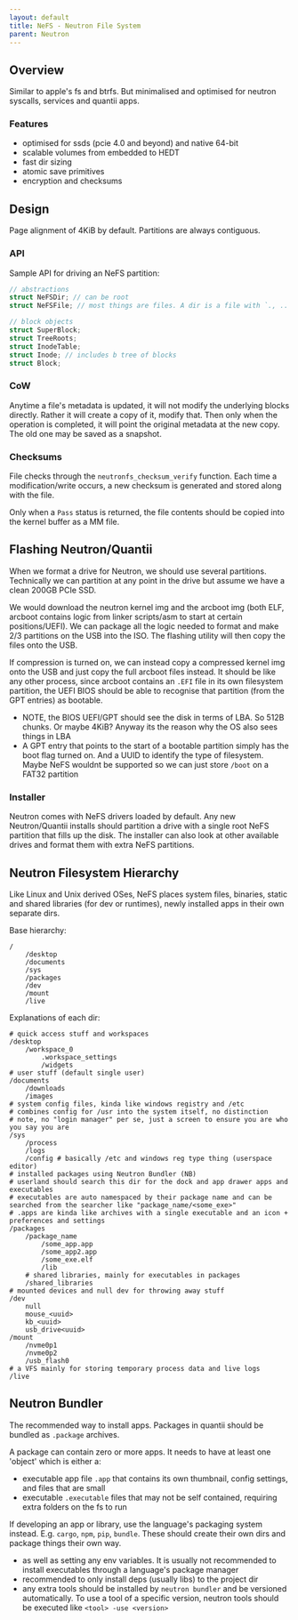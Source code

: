 ```yaml
---
layout: default
title: NeFS - Neutron File System
parent: Neutron
---
```


## Overview

Similar to apple's fs and btrfs. But minimalised and optimised for neutron syscalls, services and quantii apps.

### Features

- optimised for ssds (pcie 4.0 and beyond) and native 64-bit
- scalable volumes from embedded to HEDT
- fast dir sizing
- atomic save primitives
- encryption and checksums

## Design

Page alignment of 4KiB by default. Partitions are always contiguous.

### API

Sample API for driving an NeFS partition:

```rust
// abstractions
struct NeFSDir; // can be root
struct NeFSFile; // most things are files. A dir is a file with `., ..` and extras

// block objects
struct SuperBlock;
struct TreeRoots;
struct InodeTable;
struct Inode; // includes b tree of blocks
struct Block;
```

### CoW

Anytime a file's metadata is updated, it will not modify the underlying blocks directly. Rather it will create a copy of it, modify that. Then only when the operation is completed, it will point the original metadata at the new copy. The old one may be saved as a snapshot.

### Checksums

File checks through the `neutronfs_checksum_verify` function. Each time a modification/write occurs, a new checksum is generated and stored along with the file.

Only when a `Pass` status is returned, the file contents should be copied into the kernel buffer as a MM file.

## Flashing Neutron/Quantii

When we format a drive for Neutron, we should use several partitions. Technically we can partition at any point in the drive but assume we have a clean 200GB PCIe SSD.

We would download the neutron kernel img and the arcboot img (both ELF, arcboot contains logic from linker scripts/asm to start at certain positions/UEFI). We can package all the logic needed to format and make 2/3 partitions on the USB into the ISO. The flashing utility will then copy the files onto the USB.

If compression is turned on, we can instead copy a compressed kernel img onto the USB and just copy the full arcboot files instead. It should be like any other process, since arcboot contains an `.EFI` file in its own filesystem partition, the UEFI BIOS should be able to recognise that partition (from the GPT entries) as bootable.

- NOTE, the BIOS UEFI/GPT should see the disk in terms of LBA. So 512B chunks. Or maybe 4KiB? Anyway its the reason why the OS also sees things in LBA
- A GPT entry that points to the start of a bootable partition simply has the boot flag turned on. And a UUID to identify the type of filesystem. Maybe NeFS wouldnt be supported so we can just store `/boot` on a FAT32 partition

### Installer

Neutron comes with NeFS drivers loaded by default. Any new Neutron/Quantii installs should partition a drive with a single root NeFS partition that fills up the disk. The installer can also look at other available drives and format them with extra NeFS partitions.

## Neutron Filesystem Hierarchy

Like Linux and Unix derived OSes, NeFS places system files, binaries, static and shared libraries (for dev or runtimes), newly installed apps in their own separate dirs.

Base hierarchy:

```
/
    /desktop
    /documents
    /sys
    /packages
    /dev
    /mount
    /live
```

Explanations of each dir:

```
# quick access stuff and workspaces
/desktop
    /workspace_0
        .workspace_settings
        /widgets
# user stuff (default single user)
/documents
    /downloads
    /images
# system config files, kinda like windows registry and /etc
# combines config for /usr into the system itself, no distinction
# note, no "login manager" per se, just a screen to ensure you are who you say you are
/sys
    /process
    /logs
    /config # basically /etc and windows reg type thing (userspace editor)
# installed packages using Neutron Bundler (NB)
# userland should search this dir for the dock and app drawer apps and executables
# executables are auto namespaced by their package name and can be searched from the searcher like "package_name/<some_exe>"
# .apps are kinda like archives with a single executable and an icon + preferences and settings
/packages
    /package_name
        /some_app.app
        /some_app2.app
        /some_exe.elf
        /lib
    # shared libraries, mainly for executables in packages
    /shared_libraries
# mounted devices and null dev for throwing away stuff
/dev
    null
    mouse_<uuid>
    kb_<uuid>
    usb_drive<uuid>
/mount
    /nvme0p1
    /nvme0p2
    /usb_flash0
# a VFS mainly for storing temporary process data and live logs
/live
```

## Neutron Bundler

The recommended way to install apps. Packages in quantii should be bundled as `.package` archives.

A package can contain zero or more apps. It needs to have at least one 'object' which is either a:

- executable app file `.app` that contains its own thumbnail, config settings, and files that are small
- executable `.executable` files that may not be self contained, requiring extra folders on the fs to run

If developing an app or library, use the language's packaging system instead. E.g. `cargo`, `npm`, `pip`, `bundle`. These should create their own dirs and package things their own way.

- as well as setting any env variables. It is usually not recommended to install executables through a language's package manager
- recommended to only install deps (usually libs) to the project dir
- any extra tools should be installed by `neutron bundler` and be versioned automatically. To use a tool of a specific version, neutron tools should be executed like `<tool> -use <version>`
